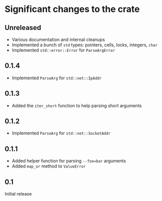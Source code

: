 # Significant changes to the crate

## Unreleased

* Various documentation and internal cleanups
* Implemented a bunch of `std` types: pointers, cells, locks, integers, `char`
* Implemented `std::error::Error` for `ParseArgError`

## 0.1.4

* Implemented `ParseArg` for `std::net::IpAddr`

## 0.1.3

* Added the `iter_short` function to help parsing short arguments

## 0.1.2

* Implemented `ParseArg` for `std::net::SocketAddr`

## 0.1.1

* Added helper function for parsing `--foo=bar` arguments
* Added `map_or` method to `ValueError`

## 0.1

Initial release
